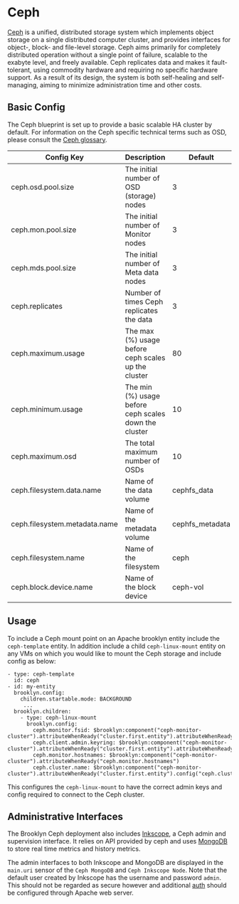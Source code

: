 # Ceph

[Ceph](http://ceph.com/) is a unified, distributed storage system which implements object storage on a single distributed computer cluster, and provides 
interfaces for object-, block- and file-level storage. Ceph aims primarily for completely distributed operation without a single point of failure, scalable to the exabyte level, 
and freely available. Ceph replicates data and makes it fault-tolerant, using commodity hardware and requiring no specific hardware support. As a result of its design, the system 
is both self-healing and self-managing, aiming to minimize administration time and other costs.

## Basic Config

The Ceph blueprint is set up to provide a basic scalable HA cluster by default. For information on the Ceph specific technical terms such as OSD, please consult the [Ceph glossary](http://docs.ceph.com/docs/jewel/glossary/).

| Config Key                    | Description                                           | Default         |
|-------------------------------|-------------------------------------------------------|-----------------|
| ceph.osd.pool.size            | The initial number of OSD (storage) nodes             | 3               |
| ceph.mon.pool.size            | The initial number of Monitor nodes                   | 3               |
| ceph.mds.pool.size            | The initial number of Meta data nodes                 | 3               |
| ceph.replicates               | Number of times Ceph replicates the data              | 3               |
| ceph.maximum.usage            | The max (%) usage before ceph scales up the cluster   | 80              |
| ceph.minimum.usage            | The min (%) usage before ceph scales down the cluster | 10              |
| ceph.maximum.osd              | The total maximum number of OSDs                      | 10              |
| ceph.filesystem.data.name     | Name of the data volume                               | cephfs_data     |
| ceph.filesystem.metadata.name | Name of the metadata volume                           | cephfs_metadata |
| ceph.filesystem.name          | Name of the filesystem                                | ceph            |
| ceph.block.device.name        | Name of the block device                              | ceph-vol        |

## Usage

To include a Ceph mount point on an Apache brooklyn entity include the `ceph-template` entity. In addition include a child `ceph-linux-mount` entity on any VMs on which
you would like to mount the Ceph storage and include config as below:

    - type: ceph-template
      id: ceph
    - id: my-entity
      brooklyn.config:
        children.startable.mode: BACKGROUND
         ...
      brooklyn.children:
        - type: ceph-linux-mount
          brooklyn.config:
            ceph.monitor.fsid: $brooklyn:component("ceph-monitor-cluster").attributeWhenReady("cluster.first.entity").attributeWhenReady("ceph.monitor.fsid")
	        ceph.client.admin.keyring: $brooklyn:component("ceph-monitor-cluster").attributeWhenReady("cluster.first.entity").attributeWhenReady("ceph.client.admin.keyring")
	        ceph.monitor.hostnames: $brooklyn:component("ceph-monitor-cluster").attributeWhenReady("ceph.monitor.hostnames")      
	        ceph.cluster.name: $brooklyn:component("ceph-monitor-cluster").attributeWhenReady("cluster.first.entity").config("ceph.cluster.name")
            
This configures the `ceph-linux-mount` to have the correct admin keys and config required to connect to the Ceph cluster.
            

## Administrative Interfaces

The Brooklyn Ceph deployment also includes [Inkscope](https://github.com/inkscope/inkscope), a Ceph admin and supervision interface. It relies on API provided by ceph and uses 
[MongoDB](https://www.mongodb.com/) to store real time metrics and history metrics.

The admin interfaces to both Inkscope and MongoDB are displayed in the `main.uri` sensor of the `Ceph MongoDB` and `Ceph Inkscope Node`. Note that the default user created by
Inkscope has the username and password `admin`. This should not be regarded as secure however and additional [auth](https://httpd.apache.org/docs/2.4/howto/auth.html) should be 
configured through Apache web server. 